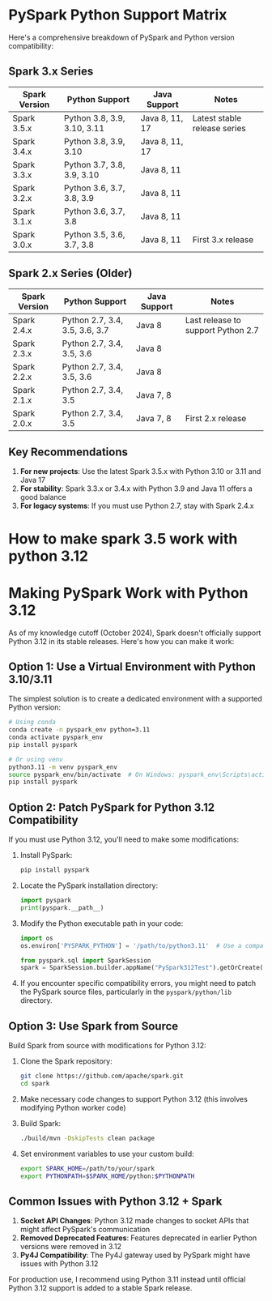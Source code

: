# PySpark Python Support Matrix

Here's a comprehensive breakdown of PySpark and Python version compatibility:

## Spark 3.x Series

| Spark Version | Python Support              | Java Support   | Notes                        |
|---------------|-----------------------------|----------------|------------------------------|
| Spark 3.5.x   | Python 3.8, 3.9, 3.10, 3.11 | Java 8, 11, 17 | Latest stable release series |
| Spark 3.4.x   | Python 3.8, 3.9, 3.10       | Java 8, 11, 17 |                              |
| Spark 3.3.x   | Python 3.7, 3.8, 3.9, 3.10  | Java 8, 11     |                              |
| Spark 3.2.x   | Python 3.6, 3.7, 3.8, 3.9   | Java 8, 11     |                              |
| Spark 3.1.x   | Python 3.6, 3.7, 3.8        | Java 8, 11     |                              |
| Spark 3.0.x   | Python 3.5, 3.6, 3.7, 3.8   | Java 8, 11     | First 3.x release            |

## Spark 2.x Series (Older)

| Spark Version | Python Support                 | Java Support | Notes                              |
|---------------|--------------------------------|--------------|------------------------------------|
| Spark 2.4.x   | Python 2.7, 3.4, 3.5, 3.6, 3.7 | Java 8       | Last release to support Python 2.7 |
| Spark 2.3.x   | Python 2.7, 3.4, 3.5, 3.6      | Java 8       |                                    |
| Spark 2.2.x   | Python 2.7, 3.4, 3.5, 3.6      | Java 8       |                                    |
| Spark 2.1.x   | Python 2.7, 3.4, 3.5           | Java 7, 8    |                                    |
| Spark 2.0.x   | Python 2.7, 3.4, 3.5           | Java 7, 8    | First 2.x release                  |

## Key Recommendations

1. **For new projects**: Use the latest Spark 3.5.x with Python 3.10 or 3.11 and Java 17
2. **For stability**: Spark 3.3.x or 3.4.x with Python 3.9 and Java 11 offers a good balance
3. **For legacy systems**: If you must use Python 2.7, stay with Spark 2.4.x

# **How to make spark 3.5 work with python 3.12**

# Making PySpark Work with Python 3.12

As of my knowledge cutoff (October 2024), Spark doesn't officially support Python 3.12 in its stable releases. Here's
how you can make it work:

## Option 1: Use a Virtual Environment with Python 3.10/3.11

The simplest solution is to create a dedicated environment with a supported Python version:

```bash
# Using conda
conda create -n pyspark_env python=3.11
conda activate pyspark_env
pip install pyspark

# Or using venv
python3.11 -m venv pyspark_env
source pyspark_env/bin/activate  # On Windows: pyspark_env\Scripts\activate
pip install pyspark
```

## Option 2: Patch PySpark for Python 3.12 Compatibility

If you must use Python 3.12, you'll need to make some modifications:

1. Install PySpark:
   ```bash
   pip install pyspark
   ```

2. Locate the PySpark installation directory:
   ```python
   import pyspark
   print(pyspark.__path__)
   ```

3. Modify the Python executable path in your code:
   ```python
   import os
   os.environ['PYSPARK_PYTHON'] = '/path/to/python3.11'  # Use a compatible Python version
   
   from pyspark.sql import SparkSession
   spark = SparkSession.builder.appName("PySpark312Test").getOrCreate()
   ```

4. If you encounter specific compatibility errors, you might need to patch the PySpark source files, particularly in the
   `pyspark/python/lib` directory.

## Option 3: Use Spark from Source

Build Spark from source with modifications for Python 3.12:

1. Clone the Spark repository:
   ```bash
   git clone https://github.com/apache/spark.git
   cd spark
   ```

2. Make necessary code changes to support Python 3.12 (this involves modifying Python worker code)

3. Build Spark:
   ```bash
   ./build/mvn -DskipTests clean package
   ```

4. Set environment variables to use your custom build:
   ```bash
   export SPARK_HOME=/path/to/your/spark
   export PYTHONPATH=$SPARK_HOME/python:$PYTHONPATH
   ```

## Common Issues with Python 3.12 + Spark

1. **Socket API Changes**: Python 3.12 made changes to socket APIs that might affect PySpark's communication
2. **Removed Deprecated Features**: Features deprecated in earlier Python versions were removed in 3.12
3. **Py4J Compatibility**: The Py4J gateway used by PySpark might have issues with Python 3.12

For production use, I recommend using Python 3.11 instead until official Python 3.12 support is added to a stable Spark
release.
